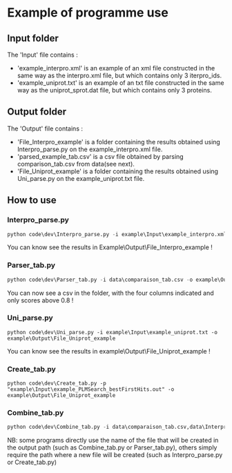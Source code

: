 # Example of programme use 

## Input folder

The 'Input' file contains :
 - 'example_interpro.xml' is an example of an xml file constructed in the same way as the interpro.xml file, but which contains only 3 iterpro_ids. 
 - 'example_uniprot.txt' is an example of an txt file constructed in the same way as the uniprot_sprot.dat file, but which contains only 3 proteins.

## Output folder

The 'Output' file contains : 
 - 'File_Interpro_example' is a folder containing the results obtained using Interpro_parse.py on the example_interpro.xml file.
 - 'parsed_example_tab.csv' is a csv file obtained by parsing comparison_tab.csv from data(see next).
 - 'File_Uniprot_example' is a folder containing the results obtained using Uni_parse.py on the example_uniprot.txt file. 
 
## How to use

###  Interpro_parse.py

```python
python code\dev\Interpro_parse.py -i example\Input\example_interpro.xml -o example\Output\File_Interpro_example
```
You can know see the results in Example\Output\File_Interpro_example !

### Parser_tab.py 

```python
python code\dev\Parser_tab.py -i data\comparaison_tab.csv -o example\Output\parsed_example_tab.csv -s 0.8 -c SeqCluster,Prot_AC,score,RecName
```
You can now see a csv in the folder, with the four columns indicated and only scores above 0.8 !

### Uni_parse.py 

```pyhton
python code\dev\Uni_parse.py -i example\Input\example_uniprot.txt -o example\Output\File_Uniprot_example
```
You can know see the results in example\Output\File_Uniprot_example !

### Create_tab.py
```pyhton
python code\dev\Create_tab.py -p "example\Input\example_PLMSearch_bestFirstHits.out" -o example\Output\File_Uniprot_example
```

### Combine_tab.py

```python
python code\dev\Combine_tab.py -i data\comparaison_tab.csv,data\Interpros.filtered.csv,data\Pfam.filtered.csv -o example\Output\combine_example_tab.csv -c SeqCluster
```

NB: some programs directly use the name of the file that will be created in the output path (such as Combine_tab.py or Parser_tab.py), others simply require the path where a new file will be created (such as Interpro_parse.py or Create_tab.py)
